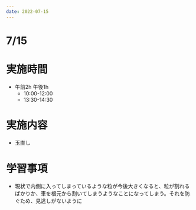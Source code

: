 ```yaml
---
date: 2022-07-15
---
```

# 7/15
# 実施時間
-  午前2h 午後1h
    - 10:00-12:00
    - 13:30-14:30
# 実施内容
- 玉直し
# 学習事項
- 現状で内側に入ってしまっているような粒が今後大きくなると、粒が割れるばかりか、車を根元から割いてしまうようなことになってしまう。それを防ぐため、見逃しがないように